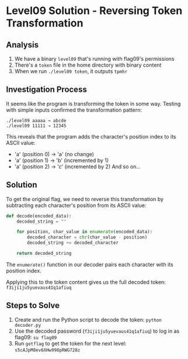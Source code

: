 # Level09 Solution - Reversing Token Transformation

## Analysis

1. We have a binary `level09` that's running with flag09's permissions
2. There's a `token` file in the home directory with binary content
3. When we run `./level09 token`, it outputs `tpmhr`

## Investigation Process

It seems like the program is transforming the token in some way.
Testing with simple inputs confirmed the transformation pattern:

```
./level09 aaaaa → abcde
./level09 11111 → 12345
```

This reveals that the program adds the character's position index to its ASCII value:

- 'a' (position 0) → 'a' (no change)
- 'a' (position 1) → 'b' (incremented by 1)
- 'a' (position 2) → 'c' (incremented by 2)
  And so on...

## Solution

To get the original flag, we need to reverse this transformation by subtracting each character's position from its ASCII value:

```python
def decode(encoded_data):
    decoded_string = ""

    for position, char_value in enumerate(encoded_data):
        decoded_character = chr(char_value - position)
        decoded_string += decoded_character

    return decoded_string
```
The `enumerate()` function in our decoder pairs each character with its position index.

Applying this to the token content gives us the full decoded token: `f3iji1ju5yuevaus41q1afiuq`

## Steps to Solve

1. Create and run the Python script to decode the token: `python decoder.py`
2. Use the decoded password (`f3iji1ju5yuevaus41q1afiuq`) to log in as flag09: `su flag09`
3. Run `getflag` to get the token for the next level: `s5cAJpM8ev6XHw998pRWG728z`
